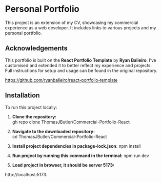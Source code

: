 # Personal Portfolio  

This project is an extension of my CV, showcasing my commercial experience as a web developer. It includes links to various projects and my personal portfolio.  

## Acknowledgements  

This portfolio is built on the **React Portfolio Template** by **Ryan Balieiro**. I’ve customised and extended it to better reflect my experience and projects. Full instructions for setup and usage can be found in the original repository.  

https://github.com/ryanbalieiro/react-portfolio-template

## Installation  

To run this project locally:  

1. **Clone the repository:**  
gh repo clone ThomasJButler/Commercial-Portfolio-React

2. **Navigate to the downloaded repository:**  
cd ThomasJButler/Commercial-Portfolio-React

3. **Install project dependencies in package-lock.json:** 
npm install

4. **Run project by running this command in the terminal:** 
npm run dev

5. **Load project in browser, it should be server 5173:** 

http://localhost:5173.